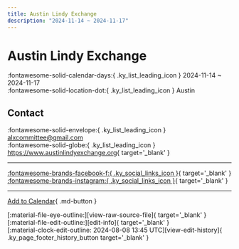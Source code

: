 ```yaml
---
title: Austin Lindy Exchange
description: "2024-11-14 ~ 2024-11-17"
---
```


# Austin Lindy Exchange 

:fontawesome-solid-calendar-days:{ .ky_list_leading_icon } 2024-11-14 ~ 2024-11-17  
:fontawesome-solid-location-dot:{ .ky_list_leading_icon } Austin  

## Contact

:fontawesome-solid-envelope:{ .ky_list_leading_icon } <alxcommittee@gmail.com>  
:fontawesome-solid-globe:{ .ky_list_leading_icon } <https://www.austinlindyexchange.org>{ target='_blank' }  

---

 [:fontawesome-brands-facebook-f:{ .ky_social_links_icon }](https://www.facebook.com/austinlindyexchange){ target='_blank' } [:fontawesome-brands-instagram:{ .ky_social_links_icon }](https://instagram.com/austinlindyexchange){ target='_blank' }

---

[Add to Calendar](https://swing.news/ics/en/2024/us/austin-lindy-exchange-2024.ics){ .md-button }

<div class="ky_page_footer" markdown>
<div class="ky_page_footer_trailing" markdown="span">
[:material-file-eye-outline:][view-raw-source-file]{ target='_blank' }
[:material-file-edit-outline:][edit-info]{ target='_blank' }
</div>
<div class="ky_page_footer_leading" markdown="span">
[:material-clock-edit-outline: 2024-08-08 13:45 UTC][view-edit-history]{ .ky_page_footer_history_button target='_blank' }
</div>
</div>

[view-raw-source-file]: https://github.com/swingdance/events/blob/main/2024/us/austin-lindy-exchange-2024.json "View Raw Source File"
[edit-info]: https://github.com/swingdance/events/issues/new?assignees=&labels=update+event&projects=&template=03-update_entity.yml&title=%5B2024%2Fus%5D%20Austin%20Lindy%20Exchange&region=us&year=2024&id=austin-lindy-exchange-2024&name=Austin%20Lindy%20Exchange&org_id= "Edit Info"

[view-edit-history]: https://github.com/swingdance/events/commits/main/2024/us/austin-lindy-exchange-2024.json "View Edit History"
